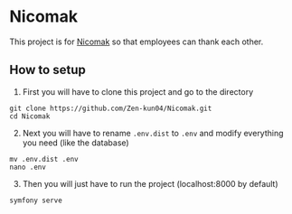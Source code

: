 # Nicomak
This project is for [Nicomak](https://www.nicomak.eu/) so that employees can thank each other.

## How to setup
1. First you will have to clone this project and go to the directory
```
git clone https://github.com/Zen-kun04/Nicomak.git
cd Nicomak
```

2. Next you will have to rename `.env.dist` to `.env` and modify everything you need (like the database)
```
mv .env.dist .env
nano .env
```

3. Then you will just have to run the project (localhost:8000 by default)
```
symfony serve
```
